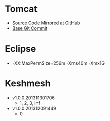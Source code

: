 # Tomcat

- [Source Code Mirrored at
  GitHub](https://github.com/reprogrammer/keshmesh-tomcat/tree/keshmesh-f0d9854)
- [Base Git
  Commit](https://github.com/apache/tomcat/commit/f0d9854358e85ad0b854491f45282bd4ab7fdbef)

# Eclipse

- -XX:MaxPermSize=256m -Xms40m -Xmx1G

# Keshmesh

- v1.0.0.201311301706
    - 1, 2, 3, inf
- v1.0.0.201312091449
    - 0

